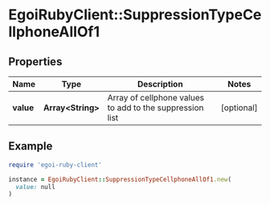 # EgoiRubyClient::SuppressionTypeCellphoneAllOf1

## Properties

| Name | Type | Description | Notes |
| ---- | ---- | ----------- | ----- |
| **value** | **Array&lt;String&gt;** | Array of cellphone values to add to the suppression list | [optional] |

## Example

```ruby
require 'egoi-ruby-client'

instance = EgoiRubyClient::SuppressionTypeCellphoneAllOf1.new(
  value: null
)
```

